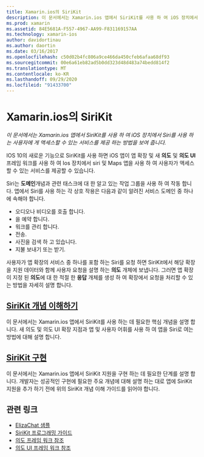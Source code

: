 ```yaml
---
title: Xamarin.ios의 SiriKit
description: 이 문서에서는 Xamarin.ios 앱에서 SiriKit를 사용 하 여 iOS 장치에서 Siri를 사용 하는 사용자에 게 액세스할 수 있는 서비스를 제공 하는 방법을 보여 줍니다.
ms.prod: xamarin
ms.assetid: 84E5681A-F557-4967-AA99-F831169157AA
ms.technology: xamarin-ios
author: davidortinau
ms.author: daortin
ms.date: 03/16/2017
ms.openlocfilehash: c50d02b4fc806a9ce466da450cfeb6afaa68df93
ms.sourcegitcommit: 00e6a61eb82ad5b0dd323d48d483a74bedd814f2
ms.translationtype: MT
ms.contentlocale: ko-KR
ms.lasthandoff: 09/29/2020
ms.locfileid: "91433700"
---
```

# <a name="sirikit-in-xamarinios"></a>Xamarin.ios의 SiriKit

_이 문서에서는 Xamarin.ios 앱에서 SiriKit를 사용 하 여 iOS 장치에서 Siri를 사용 하는 사용자에 게 액세스할 수 있는 서비스를 제공 하는 방법을 보여 줍니다._

IOS 10의 새로운 기능으로 SiriKit를 사용 하면 iOS 앱이 앱 확장 및 새 **의도** 및 **의도 UI** 프레임 워크를 사용 하 여 Ios 장치에서 siri 및 Maps 앱을 사용 하 여 사용자가 액세스할 수 있는 서비스를 제공할 수 있습니다.

Siri는 **도메인**개념과 관련 태스크에 대 한 알고 있는 작업 그룹을 사용 하 여 작동 합니다. 앱에서 Siri를 사용 하는 각 상호 작용은 다음과 같이 알려진 서비스 도메인 중 하나에 속해야 합니다.

- 오디오나 비디오를 호출 합니다.
- 을 예약 합니다.
- 워크를 관리 합니다.
- 전송.
- 사진을 검색 하 고 있습니다.
- 지불 보내기 또는 받기.

사용자가 앱 확장의 서비스 중 하나를 포함 하는 Siri를 요청 하면 SiriKit에서 해당 확장을 지원 데이터와 함께 사용자 요청을 설명 하는 **의도** 개체에 보냅니다. 그러면 앱 확장이 지정 된 **의도**에 대 한 적절 한 **응답** 개체를 생성 하 여 확장에서 요청을 처리할 수 있는 방법을 자세히 설명 합니다.

## <a name="understanding-sirikit-concepts"></a>[SiriKit 개념 이해하기](~/ios/platform/sirikit/understanding-sirikit.md)

이 문서에서는 Xamarin.ios 앱에서 SiriKit를 사용 하는 데 필요한 핵심 개념을 설명 합니다. 새 의도 및 의도 UI 확장 지점과 앱 및 사용자 어휘를 사용 하 여 앱을 Siri로 여는 방법에 대해 설명 합니다.

## <a name="implementing-sirikit"></a>[SiriKit 구현](~/ios/platform/sirikit/implementing-sirikit.md)

이 문서에서는 Xamarin.ios 앱에서 SiriKit 지원을 구현 하는 데 필요한 단계를 설명 합니다. 개발자는 성공적인 구현에 필요한 주요 개념에 대해 설명 하는 대로 앱에 SiriKit 지원을 추가 하기 전에 위의 SiriKit 개념 이해 가이드를 읽어야 합니다.

## <a name="related-links"></a>관련 링크

- [ElizaChat 샘플](/samples/xamarin/ios-samples/ios10-elizachat)
- [SiriKit 프로그래밍 가이드](https://developer.apple.com/library/prerelease/content/documentation/Intents/Conceptual/SiriIntegrationGuide/index.html)
- [의도 프레임 워크 참조](https://developer.apple.com/reference/intents)
- [의도 UI 프레임 워크 참조](https://developer.apple.com/reference/intentsui)